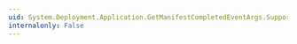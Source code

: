 ```yaml
---
uid: System.Deployment.Application.GetManifestCompletedEventArgs.SupportUri
internalonly: False
---
```

